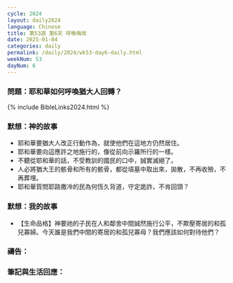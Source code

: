 ```yaml
---
cycle: 2024
layout: daily2024
language: Chinese
title: 第53週 第6天 呼喚悔改
date: 2025-01-04
categories: daily
permalink: /daily/2024/wk53-day6-daily.html
weekNum: 53
dayNum: 6
---
```


### 問題：耶和華如何呼喚猶大人回轉？

{% include BibleLinks2024.html %}

### 默想：神的故事
+ 耶和華要猶大人改正行動作為，就使他們在這地方仍然居住。
+ 耶和華要向這應許之地施行的，像從前向示羅所行的一樣。
+ 不聽從耶和華的話，不受教訓的國民的口中，誠實滅絕了。
+ 人必將猶大王的骸骨和所有的骸骨，都從墳墓中取出來，拋散，不再收殮，不再葬埋。
+ 耶和華質問耶路撒冷的民為何恆久背道，守定詭詐，不肯回頭？

### 默想：我的故事
+ 【生命品格】神要祂的子民在人和鄰舍中間誠然施行公平，不欺壓寄居的和孤兒寡婦。今天誰是我們中間的寄居的和孤兒寡母？我們應該如何對待他們？

### 禱告：

### 筆記與生活回應：
